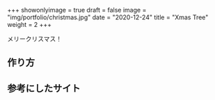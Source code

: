 +++
showonlyimage = true
draft = false
image = "img/portfolio/christmas.jpg"
date = "2020-12-24"
title = "Xmas Tree"
weight = 2
+++

メリークリスマス！
<!--more-->

## 作り方

## 参考にしたサイト